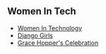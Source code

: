 ## Women In Tech 

- [Women In Technology](https://www.womenintechnology.org/)
- [Django Girls](https://tutorial.djangogirls.org/en/)
- [Grace Hopper's Celebration](https://ghc.anitab.org/)
